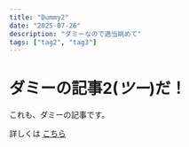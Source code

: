 ```yaml
---
title: "Dummy2"
date: "2025-07-26"
description: "ダミーなので適当眺めて"
tags: ["tag2", "tag3"]
---
```


# ダミーの記事2(_ツー_)だ！

これも、ダミーの記事です。

詳しくは
[こちら](https://reversed-r.dev/blog/articles/20241202001)
